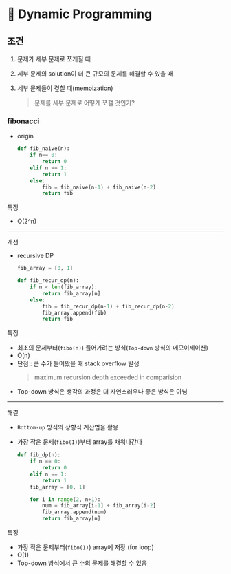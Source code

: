 # :book: Dynamic Programming

## 조건

1. 문제가 세부 문제로 쪼개질 때
2. 세부 문제의 solution이 더 큰 규모의 문제를 해결할 수 있을 때
3. 세부 문제들이 곂칠 때(memoization)

    > 문제를 세부 문제로 어떻게 쪼갤 것인가?

### fibonacci

- origin

    ```.py
    def fib_naive(n):
        if n== 0:
            return 0
        elif n == 1:
            return 1
        else:
            fib = fib_naive(n-1) + fib_naive(n-2)
            return fib 
    ```

특징

- O(2^n)

----

개선

- recursive DP

    ```.py
    fib_array = [0, 1]

    def fib_recur_dp(n):
        if n < len(fib_array):
            return fib_array[n]
        else:
            fib = fib_recur_dp(n-1) + fib_recur_dp(n-2)
            fib_array.append(fib)
            return fib 
    ```

특징

- 최초의 문제부터(`fibo(n)`) 풀어가려는 방식(`Top-down` 방식의 메모이제이션)
- O(n)
- 단점 : 큰 수가 들어왔을 때 stack overflow 발생
    > maximum recursion depth exceeded in comparision
- Top-down 방식은 생각의 과정은 더 자연스러우나 좋은 방식은 아님

----

해결

- `Bottom-up` 방식의 상향식 계산법을 활용
- 가장 작은 문제(`fibo(1)`)부터 array를 채워나간다

    ```.py
    def fib_dp(n):
        if n == 0:
            return 0
        elif n == 1:
            return 1
        fib_array = [0, 1]

        for i in range(2, n+1):
            num = fib_array[i-1] + fib_array[i-2]
            fib_array.append(num)
            return fib_array[n]
    ```

특징

- 가장 작은 문제부터(`fibo(1)`) array에 저장 (for loop)
- O(1)
- Top-down 방식에서 큰 수의 문제를 해결할 수 있음
